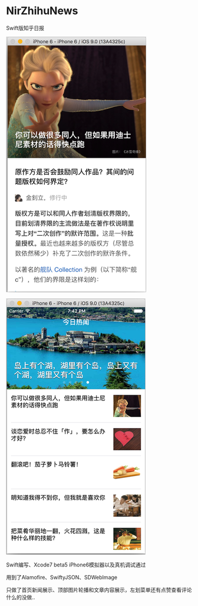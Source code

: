 # NirZhihuNews
Swift版知乎日报

![](https://github.com/zpz1237/NirZhihuNews/blob/master/Screen%20Shot%202015-08-22%20at%208.01.55%20PM.png)

![](https://github.com/zpz1237/NirZhihuNews/blob/master/Screen%20Shot%202015-08-22%20at%208.02.18%20PM.png)

Swift编写、Xcode7 beta5 iPhone6模拟器以及真机调试通过

用到了Alamofire、SwiftyJSON、SDWebImage

只做了首页新闻展示、顶部图片轮播和文章内容展示，左划菜单还有点赞查看评论什么的没做..
